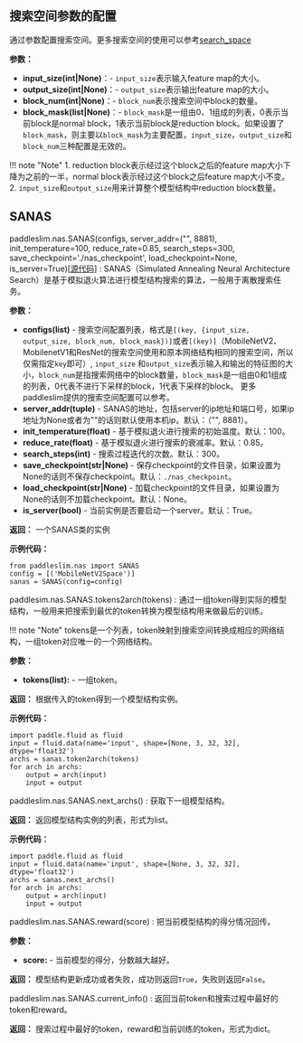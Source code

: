## 搜索空间参数的配置
通过参数配置搜索空间。更多搜索空间的使用可以参考[search_space](../search_space.md)

**参数：**

- **input_size(int|None)**：- `input_size`表示输入feature map的大小。
- **output_size(int|None)**：- `output_size`表示输出feature map的大小。
- **block_num(int|None)**：- `block_num`表示搜索空间中block的数量。
- **block_mask(list|None)**：- `block_mask`是一组由0、1组成的列表，0表示当前block是normal block，1表示当前block是reduction block。如果设置了`block_mask`，则主要以`block_mask`为主要配置，`input_size`，`output_size`和`block_num`三种配置是无效的。


!!! note "Note"
    1. reduction block表示经过这个block之后的feature map大小下降为之前的一半，normal block表示经过这个block之后feature map大小不变。<br>
    2. `input_size`和`output_size`用来计算整个模型结构中reduction block数量。

## SANAS

paddleslim.nas.SANAS(configs, server_addr=("", 8881), init_temperature=100, reduce_rate=0.85, search_steps=300, save_checkpoint='./nas_checkpoint', load_checkpoint=None, is_server=True)[[源代码]](https://github.com/PaddlePaddle/PaddleSlim/blob/develop/paddleslim/nas/sa_nas.py#L36)
: SANAS（Simulated Annealing Neural Architecture Search）是基于模拟退火算法进行模型结构搜索的算法，一般用于离散搜索任务。

**参数：**

- **configs(list<tuple>)** - 搜索空间配置列表，格式是`[(key, {input_size, output_size, block_num, block_mask})]`或者`[(key)]`（MobileNetV2、MobilenetV1和ResNet的搜索空间使用和原本网络结构相同的搜索空间，所以仅需指定`key`即可）, `input_size` 和`output_size`表示输入和输出的特征图的大小，`block_num`是指搜索网络中的block数量，`block_mask`是一组由0和1组成的列表，0代表不进行下采样的block，1代表下采样的block。 更多paddleslim提供的搜索空间配置可以参考。
- **server_addr(tuple)** - SANAS的地址，包括server的ip地址和端口号，如果ip地址为None或者为""的话则默认使用本机ip。默认：（"", 8881）。
- **init_temperature(float)** - 基于模拟退火进行搜索的初始温度。默认：100。
- **reduce_rate(float)** - 基于模拟退火进行搜索的衰减率。默认：0.85。
- **search_steps(int)** - 搜索过程迭代的次数。默认：300。
- **save_checkpoint(str|None)** - 保存checkpoint的文件目录，如果设置为None的话则不保存checkpoint。默认：`./nas_checkpoint`。
- **load_checkpoint(str|None)** - 加载checkpoint的文件目录，如果设置为None的话则不加载checkpoint。默认：None。
- **is_server(bool)** - 当前实例是否要启动一个server。默认：True。

**返回：**
一个SANAS类的实例

**示例代码：**
```
from paddleslim.nas import SANAS
config = [('MobileNetV2Space')]
sanas = SANAS(config=config)
```


paddlesim.nas.SANAS.tokens2arch(tokens)
: 通过一组token得到实际的模型结构，一般用来把搜索到最优的token转换为模型结构用来做最后的训练。

!!! note "Note"
    tokens是一个列表，token映射到搜索空间转换成相应的网络结构，一组token对应唯一的一个网络结构。

**参数：**

- **tokens(list):** - 一组token。

**返回：**
根据传入的token得到一个模型结构实例。

**示例代码：**
```
import paddle.fluid as fluid
input = fluid.data(name='input', shape=[None, 3, 32, 32], dtype='float32')
archs = sanas.token2arch(tokens)
for arch in archs:
    output = arch(input)
    input = output
```

paddleslim.nas.SANAS.next_archs()
: 获取下一组模型结构。

**返回：**
返回模型结构实例的列表，形式为list。

**示例代码：**
```
import paddle.fluid as fluid
input = fluid.data(name='input', shape=[None, 3, 32, 32], dtype='float32')
archs = sanas.next_archs()
for arch in archs:
    output = arch(input)
    input = output
```


paddleslim.nas.SANAS.reward(score)
: 把当前模型结构的得分情况回传。

**参数：**

- **score<float>:** - 当前模型的得分，分数越大越好。

**返回：**
模型结构更新成功或者失败，成功则返回`True`，失败则返回`False`。

paddleslim.nas.SANAS.current_info()
: 返回当前token和搜索过程中最好的token和reward。

**返回：**
搜索过程中最好的token，reward和当前训练的token，形式为dict。
